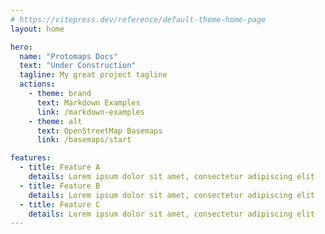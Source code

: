 ```yaml
---
# https://vitepress.dev/reference/default-theme-home-page
layout: home

hero:
  name: "Protomaps Docs"
  text: "Under Construction"
  tagline: My great project tagline
  actions:
    - theme: brand
      text: Markdown Examples
      link: /markdown-examples
    - theme: alt
      text: OpenStreetMap Basemaps
      link: /basemaps/start

features:
  - title: Feature A
    details: Lorem ipsum dolor sit amet, consectetur adipiscing elit
  - title: Feature B
    details: Lorem ipsum dolor sit amet, consectetur adipiscing elit
  - title: Feature C
    details: Lorem ipsum dolor sit amet, consectetur adipiscing elit
---
```


